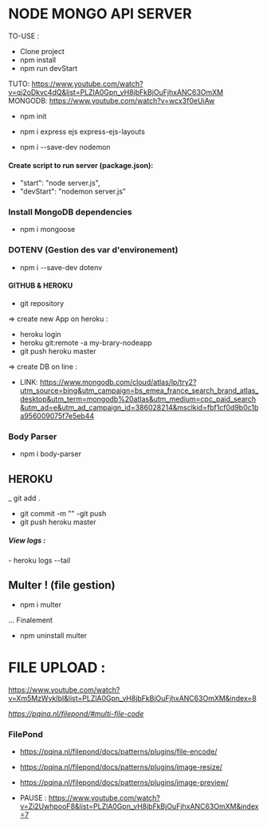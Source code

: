 # NODE MONGO API SERVER

TO-USE :
- Clone project
- npm install
- npm run devStart


TUTO:
https://www.youtube.com/watch?v=qj2oDkvc4dQ&list=PLZlA0Gpn_vH8jbFkBjOuFjhxANC63OmXM
MONGODB:
https://www.youtube.com/watch?v=wcx3f0eUiAw

- npm init

- npm i express ejs express-ejs-layouts

- npm i --save-dev nodemon

#### Create script to run server (package.json):
- "start": "node server.js",
- "devStart": "nodemon server.js"

### Install MongoDB dependencies

- npm i mongoose

### DOTENV (Gestion des var d'environement)

- npm i --save-dev dotenv



#### GITHUB & HEROKU

- git repository

=> create new App on heroku :

- heroku login
- heroku git:remote -a my-brary-nodeapp
- git push heroku master

=> create DB on line :

- LINK: https://www.mongodb.com/cloud/atlas/lp/try2?utm_source=bing&utm_campaign=bs_emea_france_search_brand_atlas_desktop&utm_term=mongodb%20atlas&utm_medium=cpc_paid_search&utm_ad=e&utm_ad_campaign_id=386028214&msclkid=fbf1cf0d9b0c1ba956009075f7e5eb44


### Body Parser 

- npm i body-parser



## HEROKU

_ git add .
- git commit -m ""
-git push
- git push heroku master

##### View logs :
*-* heroku logs --tail



## Multer ! (file gestion)

- npm i multer

... 
Finalement 

- npm uninstall multer

# FILE UPLOAD : 
<https://www.youtube.com/watch?v=Xm5MzWvklbI&list=PLZlA0Gpn_vH8jbFkBjOuFjhxANC63OmXM&index=8>

*https://pqina.nl/filepond/#multi-file-code*

### FilePond 
- https://pqina.nl/filepond/docs/patterns/plugins/file-encode/
- https://pqina.nl/filepond/docs/patterns/plugins/image-resize/
- https://pqina.nl/filepond/docs/patterns/plugins/image-preview/




- PAUSE :
https://www.youtube.com/watch?v=Zi2UwhpooF8&list=PLZlA0Gpn_vH8jbFkBjOuFjhxANC63OmXM&index=7